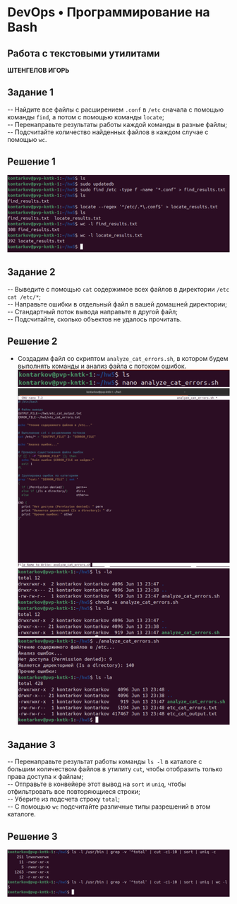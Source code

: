 
# DevOps • Программирование на Bash
## Работа с текстовыми утилитами
__ШТЕНГЕЛОВ ИГОРЬ__

## Задание 1
-- Найдите все файлы с расширением `.conf` в `/etc` сначала с помощью команды `find`, а потом с помощью команды `locate`;  
-- Перенаправьте результаты работы каждой команды в разные файлы;  
-- Подсчитайте количество найденных файлов в каждом случае с помощью `wc`.  

## Решение 1  
![1](./images/2_1.png)  

## Задание 2  
-- Выведите с помощью `cat` содержимое всех файлов в директории `/etc` `cat /etc/*`;  
-- Направьте ошибки в отдельный файл в вашей домашней директории;  
-- Стандартный поток вывода направьте в другой файл;  
-- Подсчитайте, сколько объектов не удалось прочитать.  

## Решение 2  
* Создадим файл со скриптом `analyze_cat_errors.sh`, в котором будем выполнять команды и анализ файла с потоком ошибок.  
![script.sh_1](./images/2_3.png)  
![script.sh_2](./images/2_2.png)  
![chmod_script](./images/2_4.png)  
![script_res](./images/2_5.png)  


## Задание 3  
-- Перенаправьте результат работы команды `ls -l` в каталоге с большим количеством файлов в утилиту `cut`, чтобы отобразить только права доступа к файлам;  
-- Отправьте в конвейере этот вывод на `sort` и `uniq`, чтобы отфильтровать все повторяющиеся строки;  
-- Уберите из подсчета строку `total`;  
-- С помощью `wc` подсчитайте различные типы разрешений в этом каталоге.  


## Решение 3  
![3](./images/2_6.png)  
